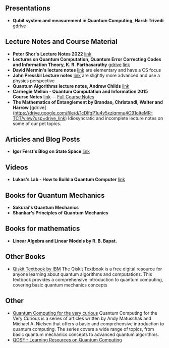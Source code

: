 ## Presentations
* **Qubit system and measurement in Quantum Computing, Harsh Trivedi** [gdrive](https://drive.google.com/file/d/1F11b4QNZwfx_-KpL3y2b4heORlBNOIwr/view?usp=drive_link)

## Lecture Notes and Course Material

* **Peter Shor's Lecture Notes 2022** [link](https://math.mit.edu/~shor/435-LN/)
* **Lectures on Quantum Computation, Quantum Error Correcting Codes and Information Theory, K. R. Parthasarathy** [gdrive](https://drive.google.com/file/d/1TMH9vhqeMa2rc1UUx3-fdhOLthdJgqT8/view?usp=drive_link) [link](https://static.cse.iitk.ac.in/users/ppk/notes/krp.pdf)
* **David Mermin's lecture notes** [link](http://www.lassp.cornell.edu/mermin/qcomp/CS483.html) are elementary and have a CS focus 
* **John Presskil Lecture notes** [link](http://www.theory.caltech.edu/~preskill/ph229/) are slightly more advanced and use a physics perspective
* **Quantum Algorithms lecture notes, Andrew Childs** [link](http://www.cs.umd.edu/~amchilds/qa/qa.pdf)
* **Carnegie Mellon - Quantum Computation and Information 2015 Course Notes** [link](https://www.cs.cmu.edu/~odonnell/quantum15/) -- [Full Course Notes](https://www.cs.cmu.edu/~odonnell/quantum15/QuantumComputationScribeNotesByRyanODonnellAndJohnWright.pdf)
* **The Mathematics of Entanglement by Brandao, Christandl, Walter and Harrow** [gdrive] (https://drive.google.com/file/d/1cDlfgP1u4v5xzjqmnu4O91oIteMR-TCT/view?usp=drive_link) Idiosyncratic and incomplete lecture notes on some of our pet topics.

## Articles and Blog Posts
* **Igor Ferst's Blog on State Space** [link](https://sirjosephporter.com/2022/02/14/state-space/)

## Videos
* **Lukas's Lab - How to Build a Quantum Computer** [link](https://www.youtube.com/watch?v=N06hC1GL1ns)

## Books for Quantum Mechanics

* **Sakurai's Quantum Mechanics**
* **Shankar's Principles of Quantum Mechanics**

## Books for mathematics
* **Linear Algebra and Linear Models by R. B. Bapat.**

## Other Books
* [Qiskit Textbook by IBM](https://qiskit.org/textbook/preface.html) The Qiskit Textbook is a free digital resource for anyone learning about quantum algorithms and computations. This textbook provides a comprehensive introduction to quantum computing, covering basic quantum mechanics concepts

## Other
* [Quantum Computing for the very curious](https://quantum.country/qcvc) Quantum Computing for the Very Curious is a series of articles written by Andy Matuschak and Michael A. Nielsen that offers a basic and comprehensive introduction to quantum computing. The series covers a wide range of topics, from basic quantum mechanics concepts to advanced quantum algorithms.
* [QOSF - Learning Resources on Quantum Computing](https://www.qosf.org/learn_quantum/)
